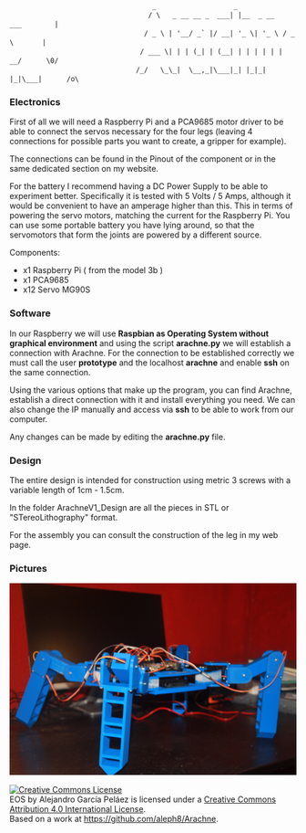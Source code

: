 
                                       _                   _                
                                      / \   _ __ __ _  ___| |__  _ __   ___        | 
                                     / _ \ | '__/ _` |/ __| '_ \| '_ \ / _ \       |
                                    / ___ \| | | (_| | (__| | | | | | |  __/      \0/
                                   /_/   \_\_|  \__,_|\___|_| |_|_| |_|\___|      /o\

### Electronics 

First of all we will need a Raspberry Pi and a PCA9685 motor driver to be able to connect the servos necessary for the four legs (leaving 4 connections for possible parts you want to create, a gripper for example).

The connections can be found in the Pinout of the component or in the same dedicated section on my website.

For the battery I recommend having a DC Power Supply to be able to experiment better. Specifically it is tested with 5 Volts / 5 Amps, although it would be convenient to have an amperage higher than this. This in terms of powering the servo motors, matching the current for the Raspberry Pi. You can use some portable battery you have lying around, so that the servomotors that form the joints are powered by a different source.

Components:

+ x1 Raspberry Pi ( from the model 3b )
+ x1 PCA9685
+ x12 Servo MG90S

### Software

In our Raspberry we will use **Raspbian as Operating System without graphical environment** and using the script **arachne.py** we will establish a connection with Arachne. For the connection to be established correctly we must call the user **prototype** and the localhost **arachne** and enable **ssh** on the same connection.

Using the various options that make up the program, you can find Arachne, establish a direct connection with it and install everything you need. We can also change the IP manually and access via **ssh** to be able to work from our computer.

Any changes can be made by editing the **arachne.py** file.

### Design

The entire design is intended for construction using metric 3 screws with a variable length of 1cm - 1.5cm.

In the folder ArachneV1_Design are all the pieces in STL or "STereoLithography" format. 

For the assembly you can consult the construction of the leg in my web page.

### Pictures

![](https://github.com/aleph8/Arachne/blob/main/arachne_picture.JPG)

<a rel="license" href="http://creativecommons.org/licenses/by/4.0/"><img alt="Creative Commons License" style="border-width:0" src="https://i.creativecommons.org/l/by/4.0/88x31.png" /></a><br /><span xmlns:dct="http://purl.org/dc/terms/" property="dct:title">EOS</span> by <span xmlns:cc="http://creativecommons.org/ns#" property="cc:attributionName">Alejandro García Peláez</span> is licensed under a <a rel="license" href="http://creativecommons.org/licenses/by/4.0/">Creative Commons Attribution 4.0 International License</a>.<br />Based on a work at <a xmlns:dct="http://purl.org/dc/terms/" href="https://github.com/aleph8/Arachne" rel="dct:source">https://github.com/aleph8/Arachne</a>.
